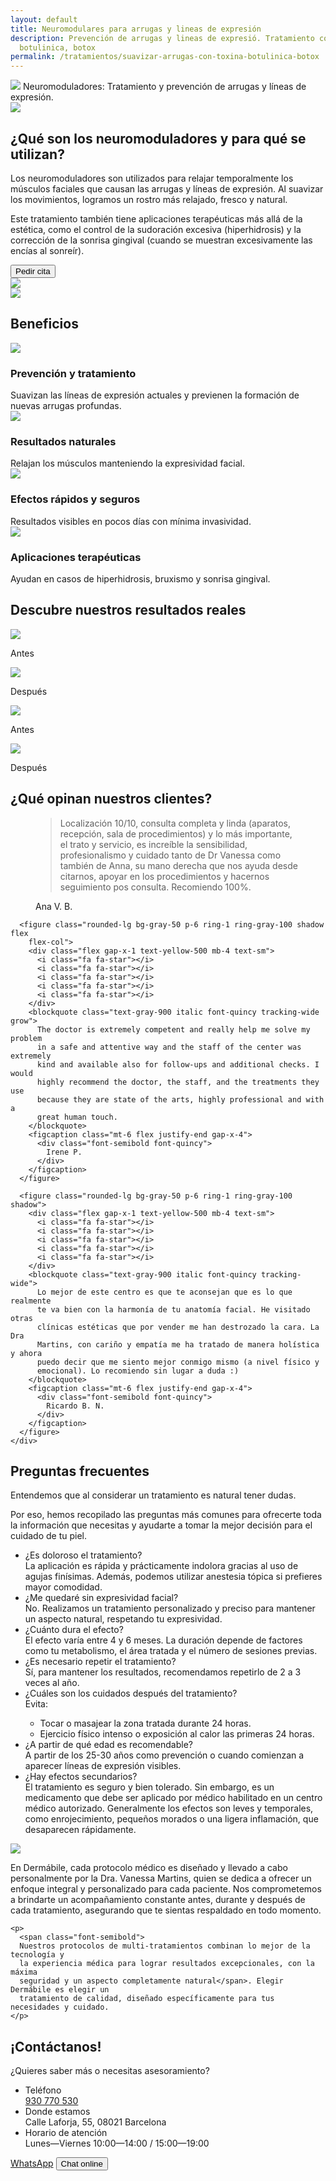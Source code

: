 ```yaml
---
layout: default
title: Neuromodulares para arrugas y lineas de expresión
description: Prevención de arrugas y lineas de expresió. Tratamiento con toxina
  botulinica, botox
permalink: /tratamientos/suavizar-arrugas-con-toxina-botulinica-botox
---
```


<div class="max-w-7xl mx-auto">
<div class="lg:bg-[url(/tratamientos/neuromoduladores/bg.webp)] bg-cover lg:h-180 xl:h-220 relative">
  <div class="lg:absolute rounded-xl bg-white color-black font-quincy text-4xl
    p-8 md:py-15 md:px-10 top-1/4 xl:top-1/3 lg:left-10 md:w-[40%] lg:shadow-md">
    <img class="h-8 w-auto sm:h-10 mb-10 md:mb-20" src="/assets/images/dermabile-brand-logo.svg">
    <span class="font-semibold xl:text-5xl leading-20 tracking-tight">Neuromoduladores</span>:
    Tratamiento y prevención de
      <span class="font-semibold text-peach">arrugas</span> y <span class="text-rose font-semibold">líneas de expresión</span>.
  </div>
  <div class=" md:inline lg:hidden md:absolute right-20 top-30 w-1/2 md:w-1/3 h-auto
    mx-auto">
    <img src="/tratamientos/neuromoduladores/37.webp">
  </div>
</div>

<section class="p-8 md:py-20 md:px-15 xl:px-35">
<div class="lg:flex flex-row-reverse items-center">
  <div>
    <h2 class="text-rose text-4xl font-quincy mb-8">
      ¿<span class="font-semibold">Qué son</span> los neuromoduladores y
      <span class="font-semibold">para qué se utilizan</span>?
    </h2>
    <div class="prose lg:prose-lg text-justify">
      <p>
        Los neuromoduladores son utilizados para <span
          class="font-semibold">relajar temporalmente los músculos faciales que
          causan las arrugas y líneas de expresión</span>. Al suavizar los movimientos, logramos un
        <span class="font-semibold">rostro más relajado, fresco y natural</span>.
      </p>
      <p>
Este tratamiento también tiene aplicaciones terapéuticas más allá de la
estética, como el <span class="font-semibold">control de la sudoración
  excesiva</span> (hiperhidrosis) y la <span class="font-semibold">corrección de
  la sonrisa gingival</span> (cuando se muestran excesivamente las encías al sonreír).
      </p>
    </div>
    <div class="text-right">
      <button class="w-full sm:w-auto mt-8 rounded-full px-8 py-3 outline-2 outline-rose text-rose uppercase
        hover:text-white hover:bg-rose font-semibold" onclick="checkout({ contents: [{ id: 'botox', quantity: 1 }] }, true)">Pedir cita</button>
    </div>
  </div>
  <div class="text-center">
    <img src="/tratamientos/neuromoduladores/37.webp" class="w-[80%] h-auto mx-auto hidden lg:inline">
  </div>
</div>
</section>

<div class="w-[80%] max-w-lg mx-auto my-4">
  <img src="/assets/images/divider.svg">
</div>

<section class="p-8 md:px-20">
  <h2 class="text-rose text-4xl font-quincy mb-12 font-semibold text-center
    md:text-left">
    Beneficios
  </h2>
  <div class="grid sm:grid-cols-2 lg:grid-cols-4 space-y-8 gap-x-8">
    <div>
      <img src="/assets/images/icons/botox.svg" class="size-10 lg:size-14">
      <h3 class="text-rose my-4 font-semibold text-lg">Prevención y tratamiento</h3>
      <div>Suavizan las líneas de expresión actuales y previenen la formación de
        nuevas arrugas profundas.</div>
    </div>
    <div>
      <img src="/tratamientos/neuromoduladores/face.svg" class="size-10 lg:size-14">
      <h3 class="text-rose my-4 font-semibold text-lg">Resultados naturales</h3>
      <div>Relajan los músculos manteniendo la expresividad facial. </div>
    </div>
    <div>
      <img src="/tratamientos/neuromoduladores/timer.svg" class="size-10 lg:size-14">
      <h3 class="text-rose my-4 font-semibold text-lg">Efectos rápidos y seguros</h3>
      <div>Resultados visibles en pocos días con mínima invasividad.</div>
    </div>
    <div>
      <img src="/tratamientos/neuromoduladores/cross.svg" class="size-10 lg:size-14">
      <h3 class="text-rose my-4 font-semibold text-lg">Aplicaciones terapéuticas</h3>
      <div>Ayudan en casos de hiperhidrosis, bruxismo y sonrisa gingival.</div>
    </div>
  </div>
</section>

<section class="bg-black p-8 pb-12 md:px-20 text-white rounded-[4rem]">
  <h2 class="text-4xl font-quincy mb-12 font-semibold text-center
    md:text-left mt-8">Descubre nuestros <span class="text-peach">resultados reales</span></h2>
  <div class="grid md:grid-cols-2 gap-x-4">
    <div class="text-center">
    <img src="/assets/images/uploads/l-antes.jpg" class="rounded-lg ring-2
    md:ring-4 ring-white grayscale">
    <p class="uppercase font-semibold my-2">Antes</p>
    </div>
    <div class="text-center">
    <img src="/assets/images/uploads/l-depois.jpg" class="rounded-lg ring-2
    md:ring-4 ring-white shadow grayscale">
    <p class="uppercase font-semibold my-2">Después</p>
    </div>
  </div>

  <div class="grid md:grid-cols-2 gap-x-4">
    <div class="text-center">
    <img src="/assets/images/uploads/v-antes.jpg" class="rounded-lg ring-2
    md:ring-4 ring-white grayscale">
    <p class="uppercase font-semibold my-2 md:hidden">Antes</p>
    </div>
    <div class="text-center">
    <img src="/assets/images/uploads/v-depois.jpg" class="rounded-lg ring-2
    md:ring-4 ring-white shadow grayscale">
    <p class="uppercase font-semibold my-2 md:hidden">Después</p>
    </div>
  </div>
</section>

<section class="p-8 md:px-20">
  <h2 class="text-rose text-4xl font-quincy mb-12 text-center
    md:text-left">
    ¿Qué opinan <span class="font-semibold">nuestros clientes</span>?
  </h2>

  <div class="max-w-xl mx-auto lg:max-w-7xl">
    <div class="mx-auto grid grid-cols-1 gap-8 lg:grid-cols-3">
      <figure class="rounded-lg bg-gray-50 p-6 ring-1 ring-gray-100 shadow">
        <div class="flex gap-x-1 text-yellow-500 mb-4 text-sm">
          <i class="fa fa-star"></i>
          <i class="fa fa-star"></i>
          <i class="fa fa-star"></i>
          <i class="fa fa-star"></i>
          <i class="fa fa-star"></i>
        </div>
        <blockquote class="text-gray-900 italic font-quincy tracking-wide">
          Localización 10/10, consulta completa y linda (aparatos,
          recepción, sala de procedimientos) y lo más importante, el trato
          y servicio, es increíble la sensibilidad, profesionalismo y
          cuidado tanto de Dr Vanessa como también de Anna, su mano derecha
          que nos ayuda desde citarnos, apoyar en los procedimientos y
          hacernos seguimiento pos consulta. Recomiendo 100%.
        </blockquote>
        <figcaption class="mt-6 flex justify-end gap-x-4">
          <div class="font-semibold font-quincy">
            Ana V. B.
          </div>
        </figcaption>
      </figure>

      <figure class="rounded-lg bg-gray-50 p-6 ring-1 ring-gray-100 shadow flex
        flex-col">
        <div class="flex gap-x-1 text-yellow-500 mb-4 text-sm">
          <i class="fa fa-star"></i>
          <i class="fa fa-star"></i>
          <i class="fa fa-star"></i>
          <i class="fa fa-star"></i>
          <i class="fa fa-star"></i>
        </div>
        <blockquote class="text-gray-900 italic font-quincy tracking-wide grow">
          The doctor is extremely competent and really help me solve my problem
          in a safe and attentive way and the staff of the center was extremely
          kind and available also for follow-ups and additional checks. I would
          highly recommend the doctor, the staff, and the treatments they use
          because they are state of the arts, highly professional and with a
          great human touch.
        </blockquote>
        <figcaption class="mt-6 flex justify-end gap-x-4">
          <div class="font-semibold font-quincy">
            Irene P.
          </div>
        </figcaption>
      </figure>

      <figure class="rounded-lg bg-gray-50 p-6 ring-1 ring-gray-100 shadow">
        <div class="flex gap-x-1 text-yellow-500 mb-4 text-sm">
          <i class="fa fa-star"></i>
          <i class="fa fa-star"></i>
          <i class="fa fa-star"></i>
          <i class="fa fa-star"></i>
          <i class="fa fa-star"></i>
        </div>
        <blockquote class="text-gray-900 italic font-quincy tracking-wide">
          Lo mejor de este centro es que te aconsejan que es lo que realmente
          te va bien con la harmonía de tu anatomía facial. He visitado otras
          clínicas estéticas que por vender me han destrozado la cara. La Dra
          Martins, con cariño y empatía me ha tratado de manera holística y ahora
          puedo decir que me siento mejor conmigo mismo (a nivel físico y
          emocional). Lo recomiendo sin lugar a duda :)
        </blockquote>
        <figcaption class="mt-6 flex justify-end gap-x-4">
          <div class="font-semibold font-quincy">
            Ricardo B. N.
          </div>
        </figcaption>
      </figure>
    </div>
  </div>
</section>

<section class="bg-apricot p-8 pb-12 lg:px-40 text-black rounded-t-[4rem] lg:grid
  lg:grid-cols-8 gap-x-16">
  <div class="lg:col-span-3">
  <h2 class="text-4xl font-quincy mb-12 font-semibold text-center
    lg:text-left mt-8">Preguntas frecuentes</h2>
  <div class="hidden lg:block leading-6">
    <p class="mb-2">Entendemos que al considerar un tratamiento es natural tener dudas.</p>
    Por eso, <span class="font-semibold">hemos recopilado las preguntas más comunes para ofrecerte toda la información que necesitas y ayudarte a tomar la mejor decisión para el cuidado de tu piel</span>.
  </div>
  </div>
  <div class="col-span-5">
    <ul class="divide-y divide-coal divide-dotted mb-12 text-justify">
      <li class="py-4">
        <div class="font-semibold text-lg mb-4">¿Es doloroso el tratamiento? </div>
        <div class="leading-6">
          La aplicación es rápida y prácticamente indolora gracias al uso de
          agujas finísimas. Además, podemos utilizar anestesia tópica si
          prefieres mayor comodidad.
        </div>
      </li>
      <li class="py-4">
        <div class="font-semibold text-lg mb-4">
          ¿Me quedaré sin expresividad facial?
        </div>
        <div class="leading-6">
          No. Realizamos un tratamiento personalizado y preciso para mantener un
          aspecto natural, respetando tu expresividad.
        </div>
      </li>
      <li class="py-4">
        <div class="font-semibold text-lg mb-4">
          ¿Cuánto dura el efecto?
        </div>
        <div class="leading-6">
          El efecto varía entre 4 y 6 meses. La duración depende de factores
          como tu metabolismo, el área tratada y el número de sesiones previas.
        </div>
      </li>
      <li class="py-4">
        <div class="font-semibold text-lg mb-4">
          ¿Es necesario repetir el tratamiento?
        </div>
        <div class="leading-6">
           Sí, para mantener los resultados, recomendamos repetirlo de 2 a 3
           veces al año.
        </div>
      </li>
      <li class="py-4">
        <div class="font-semibold text-lg mb-4">
          ¿Cuáles son los cuidados después del tratamiento?
        </div>
        <div class="leading-6">
           Evita:
           <ul class="list-disc ml-8">
            <li>Tocar o masajear la zona tratada durante 24 horas.</li>
            <li>Ejercicio físico intenso o exposición al calor las primeras 24 horas.</li>
           </ul>
        </div>
      </li>
      <li class="py-4">
        <div class="font-semibold text-lg mb-4">
          ¿A partir de qué edad es recomendable?
        </div>
        <div class="leading-6">
          A partir de los 25-30 años como prevención o cuando comienzan a
          aparecer líneas de expresión visibles.
        </div>
      </li>
      <li class="py-4">
        <div class="font-semibold text-lg mb-4">
          ¿Hay efectos secundarios?
        </div>
        <div class="leading-6">
          El tratamiento es seguro y bien tolerado. Sin embargo, es un medicamento
          que debe ser aplicado por médico habilitado en un centro médico
          autorizado. Generalmente los efectos son leves y temporales, como
          enrojecimiento, pequeños morados o una ligera inflamación, que
          desaparecen rápidamente.
        </div>
      </li>
    </ul>
  </div>
</section>

<section class="bg-white p-8 py-12 md:px-20 lg:px-40 text-black rounded-[4rem] -mt-14
   md:flex md:items-start lg:items-center
  gap-x-8 space-y-8 relative z-1">
  <img src="/tratamientos/neuromoduladores/39.webp" class="md:w-1/3 max-w-70 ring-2 ring-rose rounded-full shrink-0">
  <div class="grow prose prose-lg text-black text-justify">
    <p>
      En Dermábile, cada protocolo médico <span class="font-semibold">es diseñado y llevado a cabo personalmente
      por la Dra. Vanessa Martins</span>, quien se dedica a ofrecer un
    <span class="font-semibold">enfoque integral y
      personalizado para cada paciente</span>. Nos comprometemos a brindarte un
      acompañamiento constante antes, durante y después de cada tratamiento,
      asegurando que te sientas respaldado en todo momento.
    </p>

    <p>
      <span class="font-semibold">
      Nuestros protocolos de multi-tratamientos combinan lo mejor de la tecnología y
      la experiencia médica para lograr resultados excepcionales, con la máxima
      seguridad y un aspecto completamente natural</span>. Elegir Dermábile es elegir un
      tratamiento de calidad, diseñado específicamente para tus necesidades y cuidado.
    </p>
  </div>
</section>

  <section class="lg:bg-[url(/tratamientos/neuromoduladores/40.webp)] bg-cover lg:h-180 xl:h-220 -mt-14 pt-30
    px-8 md:px-20 bg-rose pb-20">
    <div class="lg:w-1/2 text-black">
      <h2 class="font-semibold text-4xl lg:text-6xl font-quincy mb-4">
        ¡Contáctanos!
      </h2>
      <div class="font-semibold">¿Quieres saber más o necesitas
        asesoramiento?</div>
      <ul class="space-y-4 my-8 lg:w-3/4">
        <li class="border-2 border-black p-3 flex gap-x-4 items-center
          rounded-md">
          <i class="fa fa-comments"></i>
          <div>
            <div class="font-semibold">Teléfono</div>
            <a href="tel:931770530">930 770 530</a>
          </div>
        </li>
        <li class="border-2 border-black p-3 flex gap-x-4 items-center
          rounded-md">
          <i class="fa fa-map-marker"></i>
          <div>
            <div class="font-semibold">Donde estamos</div>
            <div>Calle Laforja, 55, 08021 Barcelona</div>
          </div>
        </li>
        <li class="border-2 border-black p-3 flex gap-x-4 items-center
          rounded-md">
          <i class="fa fa-calendar"></i>
          <div>
            <div class="font-semibold">Horario de atención</div>
            <div>Lunes&mdash;Viernes 10:00&mdash;14:00 / 15:00&mdash;19:00</div>
          </div>
        </li>
      </ul>
      <div class="flex flex-col sm:flex-row gap-x-2 gap-y-4">
        <a href="https://wa.me/34931770530" class="w-full block lg:inline lg:w-auto rounded-full px-8 py-3 outline-2
          outline-black uppercase text-center
          hover:text-white hover:outline-white hover:bg-rose font-semibold"
          onclick="checkout({ contents: [{ id: 'botox', quantity: 1 }] }, true)">
          WhatsApp</a>
        <button class="w-full lg:w-auto rounded-full px-8 py-3 outline-2
          outline-black uppercase
          hover:text-white hover:outline-white hover:bg-rose font-semibold"
          onclick="checkout({ contents: [{ id: 'botox', quantity: 1 }] }, true)">
          Chat online</button>
        </div>
    </div>
  </section>
</div>
